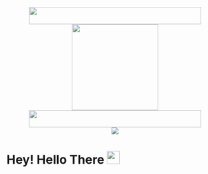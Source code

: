 
<div id="header" align="center">
  <img src="https://media.giphy.com/media/UYMdzKS7bOJRJQzZtI/giphy-downsized-large.gif" width="400" height="40" />
  <img src="https://media.giphy.com/media/MYI6NK4JOGpOzOriEg/giphy.gif" width="200" />
  <img src="https://media.giphy.com/media/FVVVfw0sXn1s8fpUBL/giphy-downsized-large.gif" width="400" height="40"/>
</div>
<div id="badges" align="center">
  <a href="https://t.me/boombacks">
    <img src="https://img.shields.io/badge/Telegram-blue?logo=telegram&logoColor=white&style=for-the-badge">
   </a>
 </div>
 <div id="views" align="center">
  <img src="https://komarev.com/ghpvc/?username=1boombacks1&style=flat-square&color=blue" alt=""/>
 </div>
 <div>
   <h1>
    Hey! Hello There
    <img src="https://media.giphy.com/media/hvRJCLFzcasrR4ia7z/giphy.gif" width="30px"/>
  </h1>
 </div>
 
<!--
**1boombacks1/1boombacks1** is a ✨ _special_ ✨ repository because its `README.md` (this file) appears on your GitHub profile.

Here are some ideas to get you started:

- 🔭 I’m currently working on ...
- 🌱 I’m currently learning ...
- 👯 I’m looking to collaborate on ...
- 🤔 I’m looking for help with ...
- 💬 Ask me about ...
- 📫 How to reach me: ...
- 😄 Pronouns: ...
- ⚡ Fun fact: ...
-->

